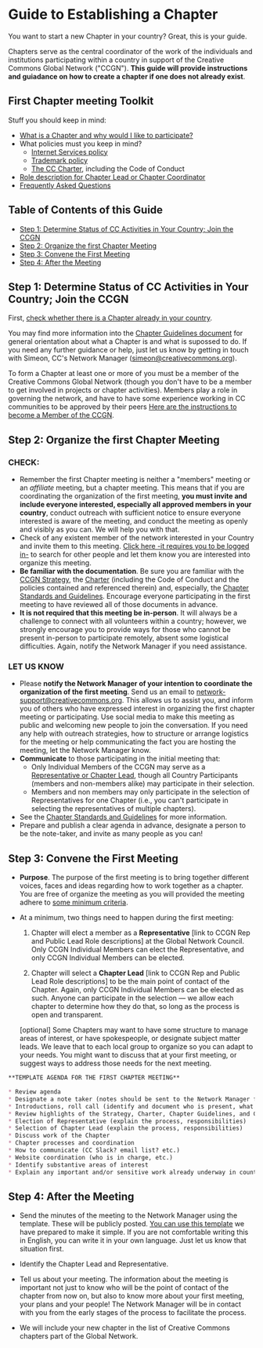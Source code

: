 # Guide to Establishing a Chapter

You want to start a new Chapter in your country? Great, this is your guide.

Chapters serve as the central coordinator of the work of the individuals and institutions participating within a country in support of the Creative Commons Global Network ("CCGN"). **This guide will provide instructions and guiadance on how to create a chapter if one does not already exist**. 

## First Chapter meeting Toolkit

Stuff you should keep in mind:

* [What is a Chapter and why would I like to participate?](https://github.com/creativecommons/global-network-strategy/blob/master/docs/chapters-guidelines.md)
* What policies must you keep in mind? 
    * [Internet Services policy](https://github.com/creativecommons/global-network-strategy/blob/master/docs/CCGN_Internet_Services_Policy.md)
    * [Trademark policy](https://creativecommons.org/policies/#trademark)
    * [The CC Charter](https://creativecommons.org/wp-content/uploads/2017/11/Global_Network_Membership_Charter.pdf), including the Code of Conduct
* [Role description for Chapter Lead or Chapter Coordinator](https://github.com/creativecommons/global-network-strategy/blob/master/docs/Role_descriptions_GNC_rep_and_Chapter_lead.md)
* [Frequently Asked Questions](https://network.creativecommons.org/faqs/)

## Table of Contents of this Guide

  * [Step 1: Determine Status of CC Activities in Your Country; Join the CCGN](#step-1-determine-status-of-cc-activities-in-your-country-join-the-ccgn)
  * [Step 2: Organize the first Chapter Meeting](#step-2-organize-the-first-chapter-meeting)
  * [Step 3: Convene the First Meeting](#step-3-convene-the-first-meeting)
  * [Step 4: After the Meeting](#step-4-after-the-meeting)


## Step 1: Determine Status of CC Activities in Your Country; Join the CCGN

First, [check whether there is a Chapter already in your country](https://network.creativecommons.org/chapters).

You may find more information into the [Chapter Guidelines document](https://github.com/creativecommons/global-network-strategy/blob/master/docs/chapters-guidelines.md) for general orientation about what a Chapter is and what is supossed to do. If you need any further guidance or help, just let us know by getting in touch with Simeon, CC's Network Manager (simeon@creativecommons.org).

To form a Chapter at least one or more of you must be a member of the Creative Commons Global Network (though you don't have to be a member to get involved in projects or chapter activities). Members play a role in governing the network, and have to have some experience working in CC communities to be approved by their peers [Here are the instructions to become a Member of the CCGN](https://network.creativecommons.org/sign-up/individual/). 

## Step 2: Organize the first Chapter Meeting

### CHECK: 

* Remember the first Chapter meeting is neither a "members" meeting or an _affiliate_ meeting, but a chapter meeting. This means that if you are coordinating the organization of the first meeting, **you must invite and include everyone interested, especially all approved members in your country**, conduct outreach with sufficient notice to ensure everyone interested is aware of the meeting, and conduct the meeting as openly and visibly as you can. We will help you with that. 
* Check of any existent member of the network interested in your Country and invite them to this meeting. [Click here -it requires you to be logged in-](https://network.creativecommons.org/search-members-chapter-interest/) to search for other people and let them know you are interested into organize this meeting. 
* **Be familiar with the documentation**. Be sure you are familiar with the [CCGN Strategy](https://github.com/creativecommons/global-network-strategy/blob/master/GlobalNetworkStrategy-Final.md), the [Charter](https://github.com/creativecommons/global-network-strategy/blob/master/docs/Global_Network_Membership_Charter.md) (including the Code of Conduct and the policies contained and referenced therein) and, especially, the [Chapter Standards and Guidelines](https://github.com/creativecommons/global-network-strategy/blob/master/docs/chapters-guidelines.md). Encourage everyone participating in the first meeting to have reviewed all of those documents in advance. 
* **It is not required that this meeting be in-person**. It will always be a challenge to connect with all volunteers within a country; however, we strongly encourage you to provide ways for those who cannot be present in-person to participate remotely, absent some logistical difficulties. Again, notify the Network Manager if you need assistance.

### LET US KNOW

* Please **notify the Network Manager of your intention to coordinate the organization of the first meeting**. Send us an email to [network-support@creativecommons.org](mailto:network-support@creativecommons.org). This allows us to assist you, and inform you of others who have expressed interest in organizing the first chapter meeting or participating. Use social media to make this meeting as public and welcoming new people to join the conversation. If you need any help with outreach strategies, how to structure or arrange logistics for the meeting or help communicating the fact you are hosting the meeting, let the Network Manager know. 
* **Communicate** to those participating in the initial meeting that:
	* Only Individual Members of the CCGN may serve as a [Representative or Chapter Lead](https://github.com/creativecommons/global-network-strategy/blob/master/docs/Role_descriptions_GNC_rep_and_Chapter_lead.md), though all Country Participants (members and non-members alike) may participate in their selection. 
	* Members and non members may only participate in the selection of Representatives for one Chapter (i.e., you can't participate in selecting the representatives of multiple chapters).
* See the [Chapter Standards and Guidelines](https://github.com/creativecommons/global-network-strategy/blob/master/docs/chapters-guidelines.md) for more information.
* Prepare and publish a clear agenda in advance, designate a person to be the note-taker, and invite as many people as you can!

## Step 3: Convene the First Meeting

* **Purpose**. The purpose of the first meeting is to bring together different voices, faces and ideas regarding how to work together as a chapter. You are free of organize the meeting as you will provided the meeting adhere to [some minimum criteria](https://github.com/creativecommons/global-network-strategy/blob/master/docs/chapters-guidelines.md). 

* At a minimum, two things need to happen during the first meeting:

    1. Chapter will elect a member as a **Representative** [link to CCGN Rep and Public Lead Role descriptions] at the Global Network Council. Only CCGN Individual Members can elect the Representative, and only CCGN Individual Members can be elected.

    2. Chapter will select a **Chapter Lead** [link to CCGN Rep and Public Lead Role descriptions] to be the main point of contact of the Chapter. Again, only CCGN Individual Members can be elected as such. Anyone can participate in the selection — we allow each chapter to determine how they do that, so long as the process is open and transparent.
    
    [optional] Some Chapters may want to have some structure to manage areas of interest, or have spokespeople, or designate subject matter leads. We leave that to each local group to organize so you can adapt to your needs. You might want to discuss that at your first meeting, or suggest ways to address those needs for the next meeting.

```markdown
**TEMPLATE AGENDA FOR THE FIRST CHAPTER MEETING**

* Review agenda
* Designate a note taker (notes should be sent to the Network Manager for publication [on the CCGN website](https://network.creativecommons.org) promptly following the meeting)
* Introductions, roll call (identify and document who is present, what their interests are, etc.)
* Review highlights of the Strategy, Charter, Chapter Guidelines, and Codes of Conduct
* Election of Representative (explain the process, responsibilities)
* Selection of Chapter Lead (explain the process, responsibilities)
* Discuss work of the Chapter
* Chapter processes and coordination
* How to communicate (CC Slack? email list? etc.)
* Website coordination (who is in charge, etc.)
* Identify substantive areas of interest
* Explain any important and/or sensitive work already underway in country, and persons on point for those efforts
```

## Step 4: After the Meeting

* Send the minutes of the meeting to the Network Manager using the template. These will be publicly posted. [You can use this template](https://docs.google.com/document/d/1Iu-6wzAbeWmqTr7CRY59zHbLHTsbvKVx_dy2A-OcWaU/edit?usp=sharing) we have prepared to make it simple. If you are not comfortable writing this in English, you can write it in your own language. Just let us know that situation first. 

* Identify the Chapter Lead and Representative.

* Tell us about your meeting. The information about the meeting is important not just to know who will be the point of contact of the chapter from now on, but also to know more about your first meeting, your plans and your people! The Network Manager will be in contact with you from the early stages of the process to facilitate the process.

* We will include your new chapter in the list of Creative Commons chapters part of the Global Network.

